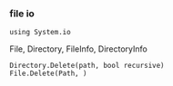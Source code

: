 
### file io

```
using System.io
```

File, Directory, FileInfo, DirectoryInfo
```
Directory.Delete(path, bool recursive)
File.Delete(Path, )
```
